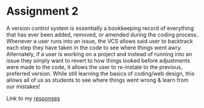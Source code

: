 # Assignment 2

A version control system is essentially a bookkeeping record of everything that has ever been added, removed, or amended during the coding process. Whenever a user runs into an issue, the VCS allows said user to backtrack each step they have taken in the code to see where things went awry. Alternately, if a user is working on a project and instead of running into an issue they simply want to revert to how things looked before adjustments were made to the code, it allows the user to re-instate to the previous, preferred version. While still learning the basics of coding/web design, this allows all of us as students to see where things went wrong & learn from our mistakes!

Link to my [responses](/assignment-2/responses.txt)
